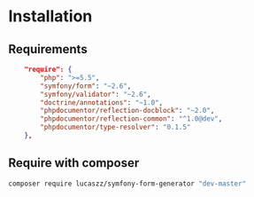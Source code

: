# Installation 

## Requirements
```json
    "require": {
        "php": ">=5.5",
        "symfony/form": "~2.6",
        "symfony/validator": "~2.6",
        "doctrine/annotations": "~1.0",
        "phpdocumentor/reflection-docblock": "~2.0",
        "phpdocumentor/reflection-common": "^1.0@dev",
        "phpdocumentor/type-resolver": "0.1.5"
    },
```

## Require with composer
```bash
composer require lucaszz/symfony-form-generator "dev-master"
```